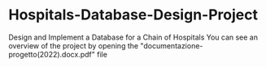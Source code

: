 # Hospitals-Database-Design-Project
Design and Implement a Database for a Chain of Hospitals
You can see an overview of the project by opening the "documentazione-progetto(2022).docx.pdf" file
